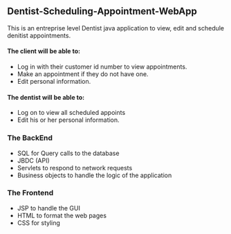 ## Dentist-Scheduling-Appointment-WebApp
This is an entreprise level Dentist java application to view, edit and schedule denitist appointments.

 #### The client will be able to:
- Log in with their customer id number to view appointments.
- Make an appointment if they do not have one. 
- Edit personal information. 

#### The dentist will be able to:
- Log on to view all scheduled appoints 
- Edit his or her personal information.

### The BackEnd 
- SQL for Query calls to the database
- JBDC (API)
- Servlets to respond to network requests
- Business objects to handle the logic of the application

### The Frontend
- JSP to handle the GUI
- HTML to format the web pages
- CSS for styling


